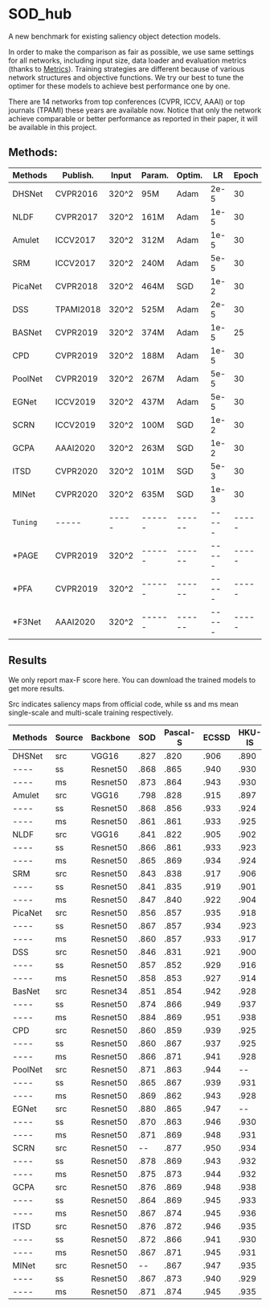# SOD_hub

A new benchmark for existing saliency object detection models. 

In order to make the comparison as fair as possible, we use same settings for all networks, including input size, data loader and evaluation metrics (thanks to [Metrics](https://github.com/lartpang/Py-SOD-VOS-EvalToolkit)). Training strategies are different because of various network structures and objective functions. We try our best to tune the optimer for these models to achieve best performance one by one. 

There are 14 networks from top conferences (CVPR, ICCV, AAAI) or top journals (TPAMI) these years are available now. Notice that only the network achieve comparable or better performance as reported in their paper, it will be available in this project. 

## Methods:

 Methods | Publish. | Input | Param. | Optim. | LR    | Epoch | Time  | Paper | Src Code
 ----    | -----    | ----- | ------ | ------ | ----- | ----- | ----- | ----- | ------
 DHSNet  | CVPR2016 | 320^2 | 95M    | Adam   | 2e-5  | 30    | ----- | [openaccess](https://openaccess.thecvf.com/content_cvpr_2016/papers/Liu_DHSNet_Deep_Hierarchical_CVPR_2016_paper.pdf) | [Pytorch](https://github.com/xsxszab/DHSNet-Pytorch)  
 NLDF    | CVPR2017 | 320^2 | 161M   | Adam   | 1e-5  | 30    | ----- | [openaccess](https://openaccess.thecvf.com/content_cvpr_2017/papers/Luo_Non-Local_Deep_Features_CVPR_2017_paper.pdf) | [Pytorch](https://github.com/AceCoooool/NLDF-pytorch)/[TF](https://github.com/zhimingluo/NLDF) 
 Amulet  | ICCV2017 | 320^2 | 312M   | Adam   | 1e-5  | 30    | ----- | [openaccess](https://openaccess.thecvf.com/content_ICCV_2017/papers/Zhang_Amulet_Aggregating_Multi-Level_ICCV_2017_paper.pdf) | [Pytorch](https://github.com/xsxszab/Amulet-Pytorch)  
 SRM     | ICCV2017 | 320^2 | 240M   | Adam   | 5e-5  | 30    | ----- | [openaccess](https://openaccess.thecvf.com/content_ICCV_2017/papers/Wang_A_Stagewise_Refinement_ICCV_2017_paper.pdf) | [Pytorch](https://github.com/xsxszab/SRM-Pytorch) 
 PicaNet | CVPR2018 | 320^2 | 464M   | SGD    | 1e-2  | 30    | ----- | [openaccess](https://openaccess.thecvf.com/content_cvpr_2018/papers/Liu_PiCANet_Learning_Pixel-Wise_CVPR_2018_paper.pdf) | [Pytorch](https://github.com/Ugness/PiCANet-Implementation)  
 DSS     | TPAMI2018| 320^2 | 525M   | Adam   | 2e-5  | 30    | ----- | [IEEE](https://ieeexplore.ieee.org/document/8315520/)/[ArXiv](https://arxiv.org/abs/1611.04849) | [Pytorch](https://github.com/AceCoooool/DSS-pytorch)  
 BASNet  | CVPR2019 | 320^2 | 374M   | Adam   | 1e-5  | 25    | ----- | [openaccess](https://openaccess.thecvf.com/content_CVPR_2019/papers/Qin_BASNet_Boundary-Aware_Salient_Object_Detection_CVPR_2019_paper.pdf) | [Pytorch](https://github.com/NathanUA/BASNet)  
 CPD     | CVPR2019 | 320^2 | 188M   | Adam   | 1e-5  | 30    | ----- | [openaccess](https://openaccess.thecvf.com/content_CVPR_2019/papers/Wu_Cascaded_Partial_Decoder_for_Fast_and_Accurate_Salient_Object_Detection_CVPR_2019_paper.pdf) | [Pytorch](https://github.com/wuzhe71/CPD)  
 PoolNet | CVPR2019 | 320^2 | 267M   | Adam   | 5e-5  | 30    | ----- | [openaccess](https://openaccess.thecvf.com/content_CVPR_2019/papers/Liu_A_Simple_Pooling-Based_Design_for_Real-Time_Salient_Object_Detection_CVPR_2019_paper.pdf) | [Pytorch](https://github.com/backseason/PoolNet)  
 EGNet   | ICCV2019 | 320^2 | 437M   | Adam   | 5e-5  | 30    | ----- | [openaccess](https://openaccess.thecvf.com/content_ICCV_2019/papers/Zhao_EGNet_Edge_Guidance_Network_for_Salient_Object_Detection_ICCV_2019_paper.pdf) | [Pytorch](https://github.com/JXingZhao/EGNet)  
 SCRN    | ICCV2019 | 320^2 | 100M   | SGD    | 1e-2  | 30    | ----- | [openaccess](https://openaccess.thecvf.com/content_ICCV_2019/papers/Wu_Stacked_Cross_Refinement_Network_for_Edge-Aware_Salient_Object_Detection_ICCV_2019_paper.pdf) | [Pytorch](https://github.com/wuzhe71/SCRN)  
 GCPA    | AAAI2020 | 320^2 | 263M   | SGD    | 1e-2  | 30    | ----- | [aaai.org](https://aaai.org/ojs/index.php/AAAI/article/view/6633) | [Pytorch](https://github.com/JosephChenHub/GCPANet)  
 ITSD    | CVPR2020 | 320^2 | 101M   | SGD    | 5e-3  | 30    | ----- | [openaccess](https://openaccess.thecvf.com/content_CVPR_2020/papers/Zhou_Interactive_Two-Stream_Decoder_for_Accurate_and_Fast_Saliency_Detection_CVPR_2020_paper.pdf) | [Pytorch](https://github.com/moothes/ITSD-pytorch)  
 MINet   | CVPR2020 | 320^2 | 635M   | SGD    | 1e-3  | 30    | ----- | [openaccess](https://openaccess.thecvf.com/content_CVPR_2020/papers/Pang_Multi-Scale_Interactive_Network_for_Salient_Object_Detection_CVPR_2020_paper.pdf) | [Pytorch](https://github.com/lartpang/MINet)  
 `Tuning`  | -----    | ----- | ------ | ------ | ----- | ----- | ----- | ----- | -----
 *PAGE    | CVPR2019 | 320^2 | ------ | ------ | ----- | ----- | ----- | [openaccess](https://openaccess.thecvf.com/content_CVPR_2019/papers/Wang_Salient_Object_Detection_With_Pyramid_Attention_and_Salient_Edges_CVPR_2019_paper.pdf) | [Pytorch](https://github.com/wenguanwang/PAGE-Net)  
 *PFA     | CVPR2019 | 320^2 | ------ | ------ | ----- | ----- | ----- | [openaccess](https://openaccess.thecvf.com/content_CVPR_2019/papers/Zhao_Pyramid_Feature_Attention_Network_for_Saliency_Detection_CVPR_2019_paper.pdf) | [Pytorch](https://github.com/dizaiyoufang/pytorch_PFAN)  
 *F3Net   | AAAI2020 | 320^2 | ------ | ------ | ----- | ----- | ----- | [aaai.org](https://aaai.org/ojs/index.php/AAAI/article/view/6916) | [Pytorch](https://github.com/weijun88/F3Net)  
 
 ## Results
 
 We only report max-F score here. You can download the trained models to get more results. 
 
 Src indicates saliency maps from official code, while ss and ms mean single-scale and multi-scale training respectively.
 
Methods | Source | Backbone  | SOD   | Pascal-S | ECSSD | HKU-IS | DUTS-TE | DUT-OMRON | Model
 ----   | ---    | -----     | ----- | -------- | ----- | -----  | -----   | -----     | -----
DHSNet  | src    | VGG16     | .827  | .820     | .906  | .890   | .808    | ------    | [maps]
----    | ss     | Resnet50  | .868  | .865     | .940  | .930   | .870    | .796      | [weight]
----    | ms     | Resnet50  | .873  | .864     | .943  | .930   | .880    | .807      | [weight]
Amulet  | src    | VGG16     | .798  | .828     | .915  | .897   | .778    | .743      | [maps]
----    | ss     | Resnet50  | .868  | .856     | .933  | .924   | .860    | .781      | [weight]
----    | ms     | Resnet50  | .861  | .861     | .933  | .925   | .867    | .788      | [weight]
NLDF    | src    | VGG16     | .841  | .822     | .905  | .902   | .813    | .753      | [maps]
----    | ss     | Resnet50  | .866  | .861     | .933  | .923   | .867    | .792      | [weight]
----    | ms     | Resnet50  | .865  | .869     | .934  | .924   | .873    | .795      | [weight]
SRM     | src    | Resnet50  | .843  | .838     | .917  | .906   | .826    | .769      | [maps]
----    | ss     | Resnet50  | .841  | .835     | .919  | .901   | .824    | .763      | [weight]
----    | ms     | Resnet50  | .847  | .840     | .922  | .904   | .832    | .773      | [weight]
PicaNet | src    | Resnet50  | .856  | .857     | .935  | .918   | .860    | .803      | [maps]
----    | ss     | Resnet50  | .867  | .857     | .934  | .923   | .869    | .797      | [weight]
----    | ms     | Resnet50  | .860  | .857     | .933  | .917   | .867    | .800      | [weight]
DSS     | src    | Resnet50  | .846  | .831     | .921  | .900   | .826    | .769      | [maps]
----    | ss     | Resnet50  | .857  | .852     | .929  | .916   | .855    | .784      | [weight]
----    | ms     | Resnet50  | .858  | .853     | .927  | .914   | .858    | .785      | [weight]
BasNet  | src    | Resnet34  | .851  | .854     | .942  | .928   | .859    | .805      | [maps]
----    | ss     | Resnet50  | .874  | .866     | .949  | .937   | .889    | .818      | [weight]
----    | ms     | Resnet50  | .884  | .869     | .951  | .938   | .894    | .821      | [weight]
CPD     | src    | Resnet50  | .860  | .859     | .939  | .925   | .865    | .797      | [maps]
----    | ss     | Resnet50  | .860  | .867     | .937  | .925   | .871    | .798      | [weight]
----    | ms     | Resnet50  | .866  | .871     | .941  | .928   | .876    | .809      | [weight]
PoolNet | src    | Resnet50  | .871  | .863     | .944  | --     | .880    | .808      | [maps]
----    | ss     | Resnet50  | .865  | .867     | .939  | .931   | .877    | .794      | [weight]
----    | ms     | Resnet50  | .869  | .862     | .943  | .928   | .877    | .806      | [weight]
EGNet   | src    | Resnet50  | .880  | .865     | .947  | --     | .889    | .815      | [maps]
----    | ss     | Resnet50  | .870  | .863     | .946  | .930   | .879    | .811      | [weight]
----    | ms     | Resnet50  | .871  | .869     | .948  | .931   | .887    | .817      | [weight]
SCRN    | src    | Resnet50  | --    | .877     | .950  | .934   | .888    | .811      | [maps]
----    | ss     | Resnet50  | .878  | .869     | .943  | .932   | .881    | .807      | [weight]
----    | ms     | Resnet50  | .875  | .873     | .944  | .932   | .886    | .812      | [weight]
GCPA    | src    | Resnet50  | .876  | .869     | .948  | .938   | .888    | .812      | [maps]
----    | ss     | Resnet50  | .864  | .869     | .945  | .933   | .886    | .801      | [weight]
----    | ms     | Resnet50  | .867  | .874     | .945  | .936   | .892    | .812      | [weight]
ITSD    | src    | Resnet50  | .876  | .872     | .946  | .935   | .885    | .821      | [maps]
----    | ss     | Resnet50  | .872  | .866     | .941  | .930   | .879    | .809      | [weight]
----    | ms     | Resnet50  | .867  | .871     | .945  | .931   | .885    | .817      | [weight]
MINet   | src    | Resnet50  | --    | .867     | .947  | .935   | .884    | .810      | [maps]
----    | ss     | Resnet50  | .867  | .873     | .940  | .929   | .881    | .802      | [weight]
----    | ms     | Resnet50  | .871  | .874     | .945  | .935   | .890    | .819      | [weight]

